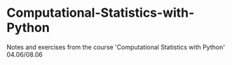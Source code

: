 # Computational-Statistics-with-Python
Notes and exercises from the course 'Computational Statistics with Python' 04.06/08.06
